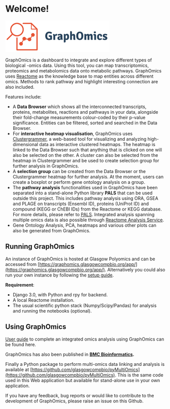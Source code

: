 # Welcome!

<img src="graphomics/static/images/transparent_banner.png" height="100">

GraphOmics is a dashboard to integrate and explore different types of biological -omics data. 
Using this tool, you can map transcriptomics, proteomics and metabolomics data onto metabolic pathways. 
GraphOmics uses [Reactome](https://reactome.org/) as the knowledge base to map entities across different omics.
Methods to rank pathway and highlight interesting connection are also included.

Features include:
- A **Data Browser** which shows all the interconnected transcripts, proteins, metabolites, reactions and pathways in your data, alongside their fold-change measurements colour-coded by their p-value significance. Entities can be filtered, sorted and searched in the Data Browser.
- For **interactive heatmap visualisation**, GraphOmics uses [Clustergrammer](https://amp.pharm.mssm.edu/clustergrammer/), a web-based tool for visualizing and analyzing high-dimensional data as interactive clustered heatmaps.
The heatmap is linked to the Data Browser such that anything that is clicked on one will also be selected on the other.
A cluster can also be selected from the heatmap in Clustergrammer and be used to create selection group for further analysis in GraphOmics.
- A **selection group** can be created from the Data Browser or the Clustergrammer heatmap for further analysis. At the moment, users can create a boxplot or perform gene ontology analysis on a group.
- The **pathway analysis** functionalities used in GraphOmics have been separated into a stand-alone Python library **PALS** that can be used outside this project. This includes pathway analysis using ORA, GSEA and PLAGE on transcripts (Ensembl ID), proteins (UniProt ID)
and compound (KEGG or ChEBI IDs) from the Reactome or KEGG database. For more details, please refer to [PALS](http://pals.glasgowcompbio.org).
Integrated analysis spanning multiple omics data is also possible through [Reactome Analysis Service](https://reactome.org/dev/analysis).
- Gene Ontology Analysis, PCA, heatmaps and various other plots can also be generated from GraphOmics.

## Running GraphOmics

An instance of GraphOmics is hosted at Glasgow Polyomics and can be accessed from [https://graphomics.glasgowcompbio.org/app/](https://graphomics.glasgowcompbio.org/app/). Alternatively you could also run your own instance by following the [setup guide](setup_guide.md).

**Requirement**:
- Django 3.0, with Python and rpy for backend.
- A local Reactome installation.
- The usual scientific python stack (Numpy/Scipy/Pandas) for analysis and running the notebooks (optional).

## Using GraphOmics

[User guide](user_guide.md) to complete an integrated omics analysis using GraphOmics can be found here.

GraphOmics has also been published in **[BMC Bioinformatics](https://bmcbioinformatics.biomedcentral.com/articles/10.1186/s12859-021-04500-1).**

Finally a Python package to perform multi-omics data linking and analysis is available at [https://github.com/glasgowcompbio/pyMultiOmics](https://github.com/glasgowcompbio/pyMultiOmics). This is the same code used in this Web application but available for stand-alone use in your own application.

If you have any feedback, bug reports or would like to contribute to the development of GraphOmics, please raise an issue on this Github.
